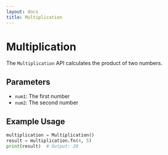```yaml
---      
layout: docs      
title: Multiplication      
---      
```

# Multiplication

The `Multiplication` API calculates the product of two numbers.

## Parameters

* `num1`: The first number
* `num2`: The second number

## Example Usage

```python  
multiplication = Multiplication()  
result = multiplication.fn(4, 5)  
print(result)  # Output: 20 
```